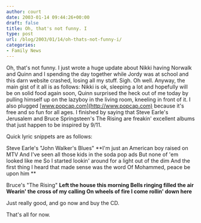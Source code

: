 ```yaml
---
author: court
date: 2003-01-14 09:44:26+00:00
draft: false
title: Oh, that's not funny. I
type: post
url: /blog/2003/01/14/oh-thats-not-funny-i/
categories:
- Family News
---
```


Oh, that's not funny.  I just wrote a huge update about Nikki having Norwalk and Quinn and I spending the day together while Jordy was at school and this darn website crashed, losing all my stuff.  Sigh.  Oh well.  Anyway, the main gist of it all is as follows:  Nikki is ok, sleeping a lot and hopefully will be on solid food again soon, Quinn surprised the heck out of me today by pulling himself up on the lazyboy in the living room, kneeling in front of it.  I also plugged [www.popcap.com](http://www.popcap.com) because it's free and so fun for all ages.  I finished by saying that Steve Earle's Jerusalem and Bruce Springsteen's The Rising are freakin' excellent albums that just happen to be inspired by 9/11.

Quick lyric snippets are as follows:

Steve Earle's "John Walker's Blues"
**I'm just an American boy raised on MTV 
And I've seen all those kids in the soda pop ads 
But none of 'em looked like me 
So I started lookin' around for a light out of the dim 
And the first thing I heard that made sense was the word 
Of Mohammed, peace be upon him **

Bruce's "The Rising"
**Left the house this morning
Bells ringing filled the air
Wearin' the cross of my calling
On wheels of fire I come rollin' down here**

Just really good, and go now and buy the CD.  

That's all for now.
